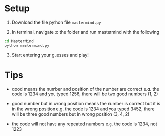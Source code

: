 # Setup
1. Download the file python file `mastermind.py` 

2. In terminal, navigate to the folder and run mastermind with the following
```bash
cd MasterMind
python mastermind.py
```

3. Start entering your guesses and play!

# Tips
- good means the number and position of the number are correct
  e.g. the code is 1234 and you typed 1256, there will be two good numbers (1, 2)

- good number but in wrong position means the number is correct but it is in the wrong position
  e.g. the code is 1234 and you typed 3452, there will be three good numbers but in wrong position (3, 4, 2)

- the code will not have any repeated numbers
  e.g. the code is 1234, not 1223
